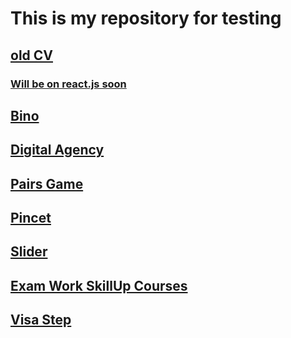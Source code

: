 <h1>This is my repository for testing</h1>
<h2><a href="https://polomalo.github.io/CV/index.html" target="_blank">old CV</h2>
<h3>Will be on react.js soon</h3>
<h2><a href="https://polomalo.github.io/Bino/index.html" target="_blank">Bino</h2>
<h2><a href="https://polomalo.github.io/Digital_Agency/index.html" target="_blank">Digital Agency</h2>
<h2><a href="https://polomalo.github.io/PairsGame/index.html" target="_blank">Pairs Game</h2>
<h2><a href="https://polomalo.github.io/Pincet/index.html" target="_blank">Pincet</h2>
<h2><a href="https://polomalo.github.io/Slider/index.html" target="_blank">Slider</h2>
<h2><a href="https://polomalo.github.io/lastWork/index.html" target="_blank">Exam Work SkillUp Courses</h2>
<h2><a href="https://polomalo.github.io/test/index.html" target="_blank">Visa Step</h2>

